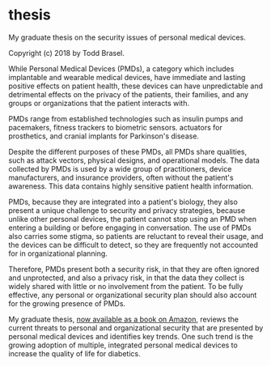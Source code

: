 # thesis
My graduate thesis on the security issues of personal medical devices.

Copyright (c) 2018 by Todd Brasel.

While Personal Medical Devices (PMDs), a category which includes implantable and wearable medical devices, have immediate and lasting positive effects on patient health, these devices can have unpredictable and detrimental effects on the privacy of the patients, their families, and any groups or organizations that the patient interacts with. 

PMDs range from established technologies such as insulin pumps and pacemakers, fitness trackers to biometric sensors. actuators for prosthetics, and cranial implants for Parkinson's disease. 

Despite the different purposes of these PMDs, all PMDs share qualities, such as attack vectors, physical designs, and operational models. The data collected by PMDs is used by a wide group of practitioners, device manufacturers, and insurance providers, often without the patient's awareness. This data contains highly sensitive patient health information. 

PMDs, because they are integrated into a patient's biology, they also present a unique challenge to security and privacy strategies, because unlike other personal devices, the patient cannot stop using an PMD when entering a building or before engaging in conversation. The use of PMDs also carries some stigma, so patients are reluctant to reveal their usage, and the devices can be difficult to detect, so they are frequently not accounted for in organizational planning. 

Therefore, PMDs present both a security risk, in that they are often ignored and unprotected, and also a privacy risk, in that the data they collect is widely shared with little or no involvement from the patient. To be fully effective, any personal or organizational security plan should also account for the growing presence of PMDs. 

My graduate thesis, [now available as a book on Amazon](https://www.amazon.com/dp/B0C5N13WFH), reviews the current threats to personal and organizational security that are presented by personal medical devices and identifies key trends. One such trend is the growing adoption of multiple, integrated personal medical devices to increase the quality of life for diabetics.
